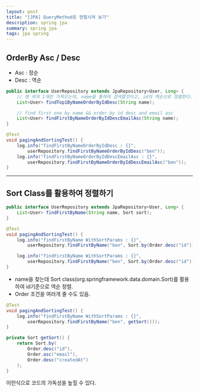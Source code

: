 ```yaml
---
layout: post
title: "[JPA] QueryMethod로 정렬시켜 보기"
description: spring jpa
summary: spring jpa
tags: jpa spring
---
```


## OrderBy Asc / Desc

- Asc : 정순
- Desc : 역순

```java
public interface UserRepository extends JpaRepository<User, Long> {
    // 맨 위의 1개만 가져오는데, name을 통하여 검색할것이고, id의 역순으로 정렬한다.
    List<User> findTop1ByNameOrderByIdDesc(String name); 

    // find first one by name && order by id desc and email asc
    List<User> findFirstByNameOrderByIdDescEmailAsc(String name);
}
```
```java
@Test
void pagingAndSortingTest() {
    log.info("findFirstByNameOrderByIdDesc : {}", 
        userRepository.findFirstByNameOrderByIdDesc("ben"));
    log.info("findFirstByNameOrderByIdDescEmailAsc : {}", 
        userRepository.findFirstByNameOrderByIdDescEmailAsc("ben"));
}
```

---

## Sort Class를 활용하여 정렬하기

```java
public interface UserRepository extends JpaRepository<User, Long> {
    List<User> findFirstByName(String name, Sort sort);
}
```
```java
@Test
void pagingAndSortingTest() {
    log.info("findFirstByName WithSortParams : {}",
        userRepository.findFirstByName("ben", Sort.by(Order.desc("id"))));

    log.info("findFirstByName WithSortParams : {}", 
        userRepository.findFirstByName("ben", Sort.by(Order.desc("id"), Order.asc("email"))));
}
```

- name을 찾는데 Sort class(org.springframework.data.domain.Sort)를 활용하여 id기준으로 역순 정렬.
- Order 조건을 여러개 줄 수도 있음.

```java
@Test
void pagingAndSortingTest() {
    log.info("findFirstByName WithSortParams : {}",
        userRepository.findFirstByName("ben", getSort()));
}
```
```java
private Sort getSort() {
    return Sort.by(
        Order.desc("id"),
        Order.asc("email"),
        Order.desc("createdAt")
    );
}
```

이런식으로 코드의 가독성을 높힐 수 있다.
